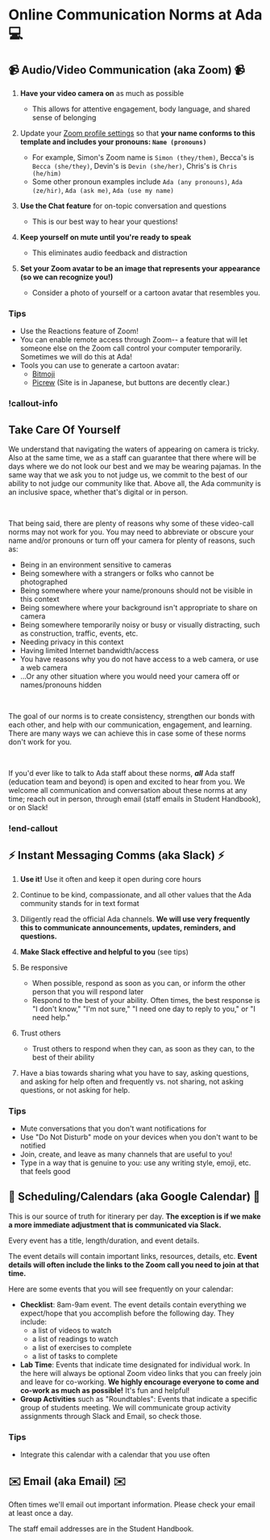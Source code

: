 # Online Communication Norms at Ada 💻

## 📹 Audio/Video Communication (aka Zoom) 📹

1. **Have your video camera on** as much as possible
    - This allows for attentive engagement, body language, and shared sense of belonging

1. Update your [Zoom profile settings](https://us02web.zoom.us/profile) so that **your name conforms to this template and includes your pronouns: `Name (pronouns)`**
    - For example, Simon's Zoom name is `Simon (they/them)`, Becca's is `Becca (she/they)`, Devin's is `Devin (she/her)`, Chris's is `Chris (he/him)`
    - Some other pronoun examples include `Ada (any pronouns)`, `Ada (ze/hir)`, `Ada (ask me)`, `Ada (use my name)`

1. **Use the Chat feature** for on-topic conversation and questions
    - This is our best way to hear your questions!

1. **Keep yourself on mute until you're ready to speak**
    - This eliminates audio feedback and distraction

1. **Set your Zoom avatar to be an image that represents your appearance (so we can recognize you!)**
    - Consider a photo of yourself or a cartoon avatar that resembles you.

### Tips

- Use the Reactions feature of Zoom!
- You can enable remote access through Zoom-- a feature that will let someone else on the Zoom call control your computer temporarily. Sometimes we will do this at Ada!
- Tools you can use to generate a cartoon avatar:
  - [Bitmoji](https://www.bitmoji.com/)
  - [Picrew](https://picrew.me/)  (Site is in Japanese, but buttons are decently clear.)

### !callout-info

## Take Care Of Yourself

We understand that navigating the waters of appearing on camera is tricky. Also at the same time, we as a staff can guarantee that there where will be days where we do not look our best and we may be wearing pajamas. In the same way that we ask you to not judge us, we commit to the best of our ability to not judge our community like that. Above all, the Ada community is an inclusive space, whether that's digital or in person.

<br>

That being said, there are plenty of reasons why some of these video-call norms may not work for you. You may need to abbreviate or obscure your name and/or pronouns or turn off your camera for plenty of reasons, such as:

- Being in an environment sensitive to cameras
- Being somewhere with a strangers or folks who cannot be photographed
- Being somewhere where your name/pronouns should not be visible in this context
- Being somewhere where your background isn't appropriate to share on camera
- Being somewhere temporarily noisy or busy or visually distracting, such as construction, traffic, events, etc.
- Needing privacy in this context
- Having limited Internet bandwidth/access
- You have reasons why you do not have access to a web camera, or use a web camera
- ...Or any other situation where you would need your camera off or names/pronouns hidden

<br>

The goal of our norms is to create consistency, strengthen our bonds with each other, and help with our communication, engagement, and learning. There are many ways we can achieve this in case some of these norms don't work for you.

<br>

If you'd ever like to talk to Ada staff about these norms, _**all**_ Ada staff (education team and beyond) is open and excited to hear from you. We welcome all communication and conversation about these norms at any time; reach out in person, through email (staff emails in Student Handbook), or on Slack!

### !end-callout

## ⚡ Instant Messaging Comms (aka Slack) ⚡

1. **Use it!** Use it often and keep it open during core hours

1. Continue to be kind, compassionate, and all other values that the Ada community stands for in text format

1. Diligently read the official Ada channels. **We will use very frequently this to communicate announcements, updates, reminders, and questions.**

1. **Make Slack effective and helpful to you** (see tips)

1. Be responsive
    - When possible, respond as soon as you can, or inform the other person that you will respond later
    - Respond to the best of your ability. Often times, the best response is "I don't know," "I'm not sure," "I need one day to reply to you," or "I need help."

1. Trust others
    - Trust others to respond when they can, as soon as they can, to the best of their ability

1. Have a bias towards sharing what you have to say, asking questions, and asking for help often and frequently vs. not sharing, not asking questions, or not asking for help.

### Tips

- Mute conversations that you don't want notifications for
- Use "Do Not Disturb" mode on your devices when you don't want to be notified
- Join, create, and leave as many channels that are useful to you!
- Type in a way that is genuine to you: use any writing style, emoji, etc. that feels good

## 📅 Scheduling/Calendars (aka Google Calendar) 📅

This is our source of truth for itinerary per day. **The exception is if we make a more immediate adjustment that is communicated via Slack.**

Every event has a title, length/duration, and event details.

The event details will contain important links, resources, details, etc. **Event details will often include the links to the Zoom call you need to join at that time.**

Here are some events that you will see frequently on your calendar:

- **Checklist**: 8am-9am event. The event details contain everything we expect/hope that you accomplish before the following day. They include:
  - a list of videos to watch
  - a list of readings to watch
  - a list of exercises to complete
  - a list of tasks to complete
- **Lab Time**: Events that indicate time designated for individual work. In the here will always be optional Zoom video links that you can freely join and leave for co-working. **We highly encourage everyone to come and co-work as much as possible!** It's fun and helpful!
- **Group Activities** such as "Roundtables": Events that indicate a specific group of students meeting. We will communicate group activity assignments through Slack and Email, so check those.

### Tips

- Integrate this calendar with a calendar that you use often

## ✉️ Email (aka Email) ✉️

Often times we'll email out important information. Please check your email at least once a day.

The staff email addresses are in the Student Handbook.
